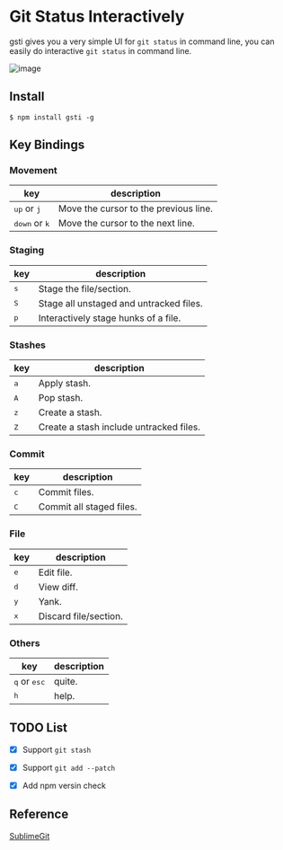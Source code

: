 # Git Status Interactively

gsti gives you a very simple UI for `git status` in command line, you can easily do interactive `git status` in command line.

![image](https://user-images.githubusercontent.com/2182004/47619060-3bddfc00-db15-11e8-96da-a001a243e8b9.png)



## Install

```
$ npm install gsti -g
```

## Key Bindings

### Movement

| **key** | **description** |
| --- | --- |
| <kbd>up</kbd> or <kbd>j</kbd> | Move the cursor to the previous line. |
| <kbd>down</kbd> or <kbd>k</kbd> | Move the cursor to the next line. |


### Staging

| **key** | **description** |
| --- | --- |
| <kbd>s</kbd> | Stage the file/section. |
| <kbd>S</kbd> | Stage all unstaged and untracked files. |
| <kbd>p</kbd> | Interactively stage hunks of a file. |

### Stashes

| **key** | **description** |
| --- | --- |
| <kbd>a</kbd> | Apply stash. |
| <kbd>A</kbd> | Pop stash. |
| <kbd>z</kbd> | Create a stash. |
| <kbd>Z</kbd> | Create a stash include untracked files. |

### Commit

| **key** | **description** |
| --- | --- |
| <kbd>c</kbd> | Commit files. |
| <kbd>C</kbd> | Commit all staged files. |

### File

| **key** | **description** |
| --- | --- |
| <kbd>e</kbd> | Edit file. |
| <kbd>d</kbd> | View diff. |
| <kbd>y</kbd> | Yank. |
| <kbd>x</kbd> | Discard file/section. |

### Others

| **key** | **description** |
| --- | --- |
| <kbd>q</kbd> or <kbd>esc</kbd> | quite. |
| <kbd>h</kbd> | help. |


## TODO List


- [x] Support `git stash`
- [x] Support `git add --patch`
- [x] Add npm versin check


## Reference

[SublimeGit](https://github.com/SublimeGit/SublimeGit)
